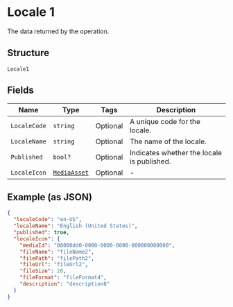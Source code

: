
# Locale 1

The data returned by the operation.

## Structure

`Locale1`

## Fields

| Name | Type | Tags | Description |
|  --- | --- | --- | --- |
| `LocaleCode` | `string` | Optional | A unique code for the locale. |
| `LocaleName` | `string` | Optional | The name of the locale. |
| `Published` | `bool?` | Optional | Indicates whether the locale is published. |
| `LocaleIcon` | [`MediaAsset`](../../doc/models/media-asset.md) | Optional | - |

## Example (as JSON)

```json
{
  "localeCode": "en-US",
  "localeName": "English (United States)",
  "published": true,
  "localeIcon": {
    "mediaId": "00000dd0-0000-0000-0000-000000000000",
    "fileName": "fileName2",
    "filePath": "filePath2",
    "fileUrl": "fileUrl2",
    "fileSize": 20,
    "fileFormat": "fileFormat4",
    "description": "description8"
  }
}
```

